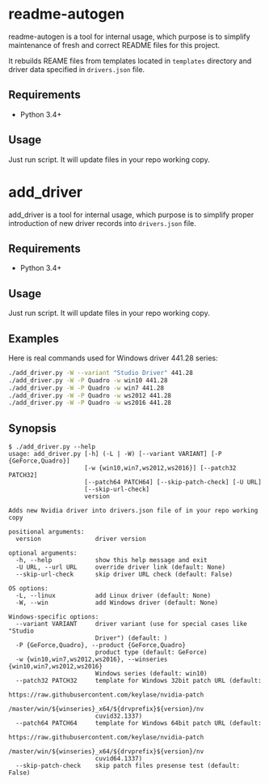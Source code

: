 readme-autogen
==============

readme-autogen is a tool for internal usage, which purpose is to simplify maintenance of fresh and correct README files for this project.

It rebuilds REAME files from templates located in `templates` directory and driver data specified in `drivers.json` file.

## Requirements

* Python 3.4+

## Usage

Just run script. It will update files in your repo working copy.

add\_driver
==========

add\_driver is a tool for internal usage, which purpose is to simplify proper introduction of new driver records into `drivers.json` file.

## Requirements

* Python 3.4+

## Usage

Just run script. It will update files in your repo working copy.

## Examples

Here is real commands used for Windows driver 441.28 series:

```bash
./add_driver.py -W --variant "Studio Driver" 441.28
./add_driver.py -W -P Quadro -w win10 441.28
./add_driver.py -W -P Quadro -w win7 441.28
./add_driver.py -W -P Quadro -w ws2012 441.28
./add_driver.py -W -P Quadro -w ws2016 441.28
```

## Synopsis

```
$ ./add_driver.py --help
usage: add_driver.py [-h] (-L | -W) [--variant VARIANT] [-P {GeForce,Quadro}]
                     [-w {win10,win7,ws2012,ws2016}] [--patch32 PATCH32]
                     [--patch64 PATCH64] [--skip-patch-check] [-U URL]
                     [--skip-url-check]
                     version

Adds new Nvidia driver into drivers.json file of in your repo working copy

positional arguments:
  version               driver version

optional arguments:
  -h, --help            show this help message and exit
  -U URL, --url URL     override driver link (default: None)
  --skip-url-check      skip driver URL check (default: False)

OS options:
  -L, --linux           add Linux driver (default: None)
  -W, --win             add Windows driver (default: None)

Windows-specific options:
  --variant VARIANT     driver variant (use for special cases like "Studio
                        Driver") (default: )
  -P {GeForce,Quadro}, --product {GeForce,Quadro}
                        product type (default: GeForce)
  -w {win10,win7,ws2012,ws2016}, --winseries {win10,win7,ws2012,ws2016}
                        Windows series (default: win10)
  --patch32 PATCH32     template for Windows 32bit patch URL (default:
                        https://raw.githubusercontent.com/keylase/nvidia-patch
                        /master/win/${winseries}_x64/${drvprefix}${version}/nv
                        cuvid32.1337)
  --patch64 PATCH64     template for Windows 64bit patch URL (default:
                        https://raw.githubusercontent.com/keylase/nvidia-patch
                        /master/win/${winseries}_x64/${drvprefix}${version}/nv
                        cuvid64.1337)
  --skip-patch-check    skip patch files presense test (default: False)
```
